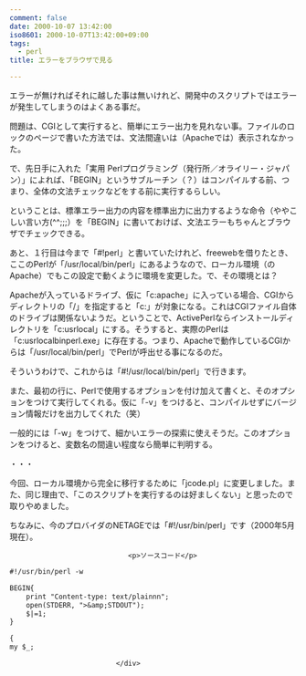 ```yaml
---
comment: false
date: 2000-10-07 13:42:00
iso8601: 2000-10-07T13:42:00+09:00
tags:
  - perl
title: エラーをブラウザで見る

---
```


<div class="entry-body">
                                 <p>エラーが無ければそれに越した事は無いけれど、開発中のスクリプトではエラーが発生してしまうのはよくある事だ。 </p>

<p>問題は、CGIとして実行すると、簡単にエラー出力を見れない事。ファイルのロックのページで書いた方法では、文法間違いは（Apacheでは）表示されなかった。 </p>

<p>で、先日手に入れた「実用 Perlプログラミング（発行所／オライリー・ジャパン）」によれば、「BEGIN」というサブルーチン（？）はコンパイルする前、つまり、全体の文法チェックなどをする前に実行するらしい。 </p>

<p>ということは、標準エラー出力の内容を標準出力に出力するような命令（ややこしい言い方(^^;;;）を「BEGIN」に書いておけば、文法エラーもちゃんとブラウザでチェックできる。 </p>

<p>あと、１行目は今まで「#!perl」と書いていたけれど、freewebを借りたとき、ここのPerlが「/usr/local/bin/perl」にあるようなので、ローカル環境（のApache）でもこの設定で動くように環境を変更した。で、その環境とは？ </p>

<p>Apacheが入っているドライブ、仮に「c:apache」に入っている場合、CGIからディレクトリの「/」を指定すると「c:」が対象になる。これはCGIファイル自体のドライブは関係ないようだ。ということで、ActivePerlならインストールディレクトリを「c:usrlocal」にする。そうすると、実際のPerlは「c:usrlocalbinperl.exe」に存在する。つまり、Apacheで動作しているCGIからは「/usr/local/bin/perl」でPerlが呼出せる事になるのだ。 </p>

<p>そういうわけで、これからは「#!/usr/local/bin/perl」で行きます。 </p>

<p>また、最初の行に、Perlで使用するオプションを付け加えて書くと、そのオプションをつけて実行してくれる。仮に「-v」をつけると、コンパイルせずにバージョン情報だけを出力してくれた（笑） </p>

<p>一般的には「-w」をつけて、細かいエラーの探索に使えそうだ。このオプションをつけると、変数名の間違い程度なら簡単に判明する。 </p>

<p>・・・ </p>

<p>今回、ローカル環境から完全に移行するために「jcode.pl」に変更しました。また、同じ理由で、「このスクリプトを実行するのは好ましくない」と思ったので取りやめました。 </p>

<p>ちなみに、今のプロバイダのNETAGEでは「#!/usr/bin/perl」です（2000年5月現在）。</p>
                              
                                 <p>ソースコード</p>

```default
#!/usr/bin/perl -w

BEGIN{
    print "Content-type: text/plainnn";
    open(STDERR, ">&amp;STDOUT");
    $|=1;
}

{
my $_;
```
                              </div>
    	